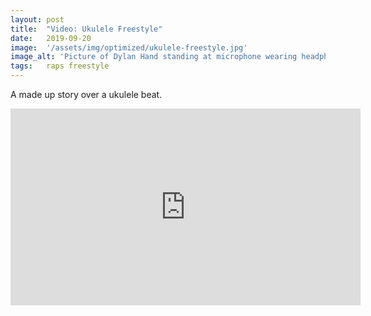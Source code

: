 ```yaml
---
layout: post
title:  "Video: Ukulele Freestyle"
date:   2019-09-20
image:  '/assets/img/optimized/ukulele-freestyle.jpg'
image_alt: 'Picture of Dylan Hand standing at microphone wearing headphones'
tags:   raps freestyle
---
```


A made up story over a ukulele beat.

<iframe width="560" height="315" src="https://www.youtube.com/embed/Gs8-oB3z0Ss" frameborder="0" allow="accelerometer; autoplay; encrypted-media; gyroscope; picture-in-picture" allowfullscreen></iframe>
